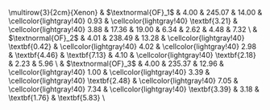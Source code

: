  \multirow{3}{2cm}{Xenon} & $\textnormal{OF}_1$ & 4.00 & 245.07 & 14.00 &  \cellcolor{lightgray!40} 0.93 &  \cellcolor{lightgray!40} \textbf{3.21} &  \cellcolor{lightgray!40} 3.88 &  17.36 &  19.00 &  6.34 &  2.62 &  4.48 &  7.32 \\ 
   & $\textnormal{OF}_2$ & 4.01 & 238.49 & 13.28 &  \cellcolor{lightgray!40} \textbf{0.42} &  \cellcolor{lightgray!40} 4.02 &  \cellcolor{lightgray!40} 2.98 &  \textbf{4.46} &  \textbf{7.13} &  4.10 &  \cellcolor{lightgray!40} \textbf{2.18} &  2.23 &  5.96 \\ 
   & $\textnormal{OF}_3$ & 4.00 & 235.37 & 12.96 &  \cellcolor{lightgray!40} 1.00 &  \cellcolor{lightgray!40} 3.39 &  \cellcolor{lightgray!40} \textbf{2.48} &  \cellcolor{lightgray!40} 7.05 &  \cellcolor{lightgray!40} 7.34 &  \cellcolor{lightgray!40} \textbf{3.39} &  3.18 &  \textbf{1.76} &  \textbf{5.83} \\ 
  